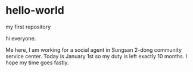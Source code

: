 # hello-world
my first repository

hi everyone. 

Me here, I am working for a social agent in Sungsan 2-dong community service center.
Today is January 1st so my duty is left exactly 10 months. I hope my time goes fastly. 

